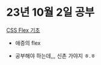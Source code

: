 # 23년 10월 2일 공부

[CSS Flex 기초](https://studysmart.tistory.com/67)
- 애증의 flex
  
- 공부해야 하는데,,, 신촌 가야지 ㅎ.ㅎ 
